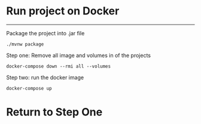 # Run project on Docker
___
Package the project into .jar file
```shell
./mvnw package
```
Step one: Remove all image and volumes in of the projects 
```shell
docker-compose down --rmi all --volumes
```
Step two: run the docker image
```shell
docker-compose up
```
Return to Step One
=======

